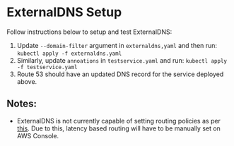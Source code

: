 # ExternalDNS Setup 

Follow instructions below to setup and test ExternalDNS: 

1. Update `--domain-filter` argument in `externaldns,yaml` and then run: 
```kubectl apply -f externaldns.yaml```
2. Similarly, update `annoations` in `testservice.yaml` and run: 
```kubectl apply -f testservice.yaml```
3. Route 53 should have an updated DNS record for the service deployed above. 


## Notes: 
* ExternalDNS is not currently capable of setting routing policies as per [this](https://github.com/kubernetes-incubator/external-dns/issues/571). Due to this, latency based routing will have to be manually set on AWS Console. 
